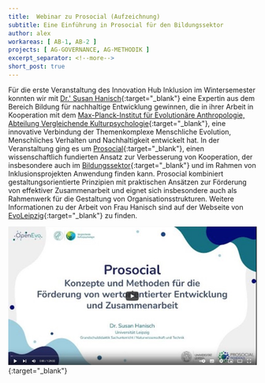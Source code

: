 ```yaml
---
title:  Webinar zu Prosocial (Aufzeichnung)
subtitle: Eine Einführung in Prosocial für den Bildungssektor
author: alex
workareas: [ AB-1, AB-2 ]
projects: [ AG-GOVERNANCE, AG-METHODIK ]
excerpt_separator: <!--more-->
short_post: true
---
```


Für die erste Veranstaltung des Innovation Hub Inklusion im Wintersemester konnten wir mit [Dr.' Susan Hanisch](https://www.researchgate.net/profile/Susan-Hanisch){:target="_blank"} eine Expertin aus dem Bereich Bildung für nachhaltige Entwicklung gewinnen, die in ihrer Arbeit in Kooperation mit dem [Max-Planck-Institut für Evolutionäre Anthropologie, Abteilung Vergleichende Kulturpsychologie](https://www.eva.mpg.de/de/vergleichende-kulturpsychologie/bildung){:target="_blank"}, eine innovative Verbindung der Themenkomplexe Menschliche Evolution, Menschliches Verhalten und Nachhaltigkeit entwickelt hat. In der Veranstaltung ging es um [Prosocial](https://www.prosocial.world/){:target="_blank"}, einen wissenschaftlich fundierten Ansatz zur Verbesserung von Kooperation, der insbesondere auch im [Bildungssektor](https://www.prosocialschools.org/){:target="_blank"} und im Rahmen von Inklusionsprojekten Anwendung finden kann. Prosocial kombiniert gestaltungsorientierte Prinzipien mit praktischen Ansätzen zur Förderung von effektiver Zusammenarbeit und eignet sich insbesondere auch als Rahmenwerk für die Gestaltung von Organisationsstrukturen. Weitere Informationen zu der Arbeit von Frau Hanisch sind auf der Webseite von [EvoLeipzig](https://sites.google.com/view/evoleipzig/home){:target="_blank"} zu finden. 

[![Prosocial Webinar auf Youtube.com](/assets/images/posts/prosocial_webinar.jpg)](https://www.yewtu.be/watch?v=01xBTidwIFs){:target="_blank"}

<!--more-->